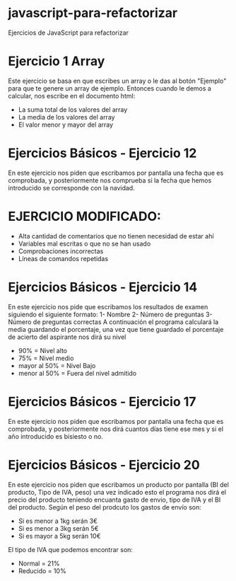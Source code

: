 # javascript-para-refactorizar
Ejercicios de JavaScript para refactorizar

# Ejercicio 1 Array
Este ejercicio se basa en que escribes un array o le das al botón "Ejemplo" para que te genere un array de ejemplo.
Entonces cuando le demos a calcular, nos escribe en el documento html:
 - La suma total de los valores del array
 - La media de los valores del array
 - El valor menor y mayor del array

# Ejercicios Básicos - Ejercicio 12
En este ejercicio nos piden que escribamos por pantalla una fecha que es comprobada, y posteriormente nos comprueba si la fecha que hemos introducido se corresponde con la navidad.

# EJERCICIO MODIFICADO:
  - Alta cantidad de comentarios que no tienen necesidad de estar ahí
  - Variables mal escritas o que no se han usado
  - Comprobaciones incorrectas
  - Líneas de comandos repetidas

# Ejercicios Básicos - Ejercicio 14
En este ejercicio nos pide que escribamos los resultados de examen siguiendo el siguiente formato:
  1- Nombre
  2- Número de preguntas
  3- Número de preguntas correctas
A continuación  el programa calculará la media guardando el porcentaje, una vez que tiene guardado el porcentaje de acierto del aspirante nos dirá su nivel
 - 90% = Nivel alto
 - 75% = Nivel medio
 - mayor al 50% = Nivel Bajo
 - menor al 50% = Fuera del nivel admitido

# Ejercicios Básicos - Ejercicio 17
En este ejercicio nos piden que escribamos por pantalla una fecha que es comprobada, y posteriormente nos dirá cuantos días tiene ese mes y si el año introducido es bisiesto o no.

# Ejercicios Básicos - Ejercicio 20
En este ejercicio nos piden que escribamos un producto por pantalla (BI del producto, Tipo de IVA, peso) una vez indicado esto el programa nos dirá el precio del producto teniendo encuanta gasto de envio, tipo de IVA y el BI del producto. 
Según el peso del prodcuto los gastos de envío son:
 - Si es menor a  1kg  serán 3€
 - Si es menor a  3kg  serán 5€
 - Si es mayor a  5kg  serán 10€

El tipo de IVA que podemos encontrar son:
 - Normal = 21%
 - Reducido = 10%
